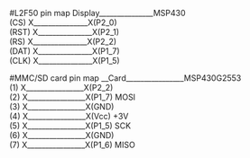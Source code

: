 #L2F50 pin map
Display_______________MSP430 <br>
(CS)  X_______________X(P2_0) <br>
(RST) X_______________X(P2_1) <br>
(RS)  X_______________X(P2_2) <br>
(DAT) X_______________X(P1_7) <br>
(CLK) X_______________X(P1_5) <br>

#MMC/SD card pin map
__Card________________MSP430G2553 <br>
(1)  X________________X(P2_2) <br>
(2)  X________________X(P1_7) MOSI <br>
(3)  X________________X(GND) <br>
(4)  X________________X(Vcc) +3V <br>
(5)  X________________X(P1_5) SCK <br>
(6)  X________________X(GND) <br>
(7)  X________________X(P1_6) MISO <br>
